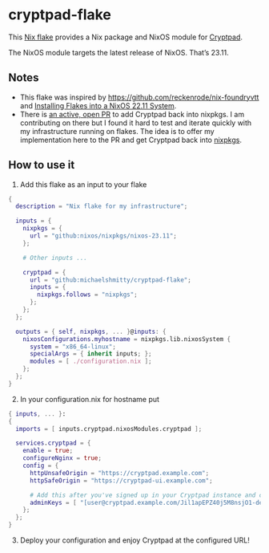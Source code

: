 # cryptpad-flake

This [Nix flake](https://nixos.wiki/wiki/Flakes) provides a Nix package and NixOS module for
[Cryptpad](https://cryptpad.org/).

The NixOS module targets the latest release of NixOS. That’s 23.11.

## Notes

* This flake was inspired by https://github.com/reckenrode/nix-foundryvtt and
  [Installing Flakes into a NixOS 22.11 System](https://falconprogrammer.co.uk/blog/2023/02/nixos-22-11-flakes/).
* There is [an active, open PR](https://github.com/NixOS/nixpkgs/pull/251687) to add Cryptpad back into nixpkgs.
  I am contributing on there but I found it hard to test and iterate quickly with my infrastructure running on flakes.
  The idea is to offer my implementation here to the PR and get Cryptpad back into
  [nixpkgs](https://github.com/NixOS/nixpkgs).

## How to use it

1. Add this flake as an input to your flake

```nix
{
  description = "Nix flake for my infrastructure";

  inputs = {
    nixpkgs = {
      url = "github:nixos/nixpkgs/nixos-23.11";
    };

    # Other inputs ...

    cryptpad = {
      url = "github:michaelshmitty/cryptpad-flake";
      inputs = {
        nixpkgs.follows = "nixpkgs";
      };
    };
  };

  outputs = { self, nixpkgs, ... }@inputs: {
    nixosConfigurations.myhostname = nixpkgs.lib.nixosSystem {
      system = "x86_64-linux";
      specialArgs = { inherit inputs; };
      modules = [ ./configuration.nix ];
    };
  };
}
```

2. In your configuration.nix for hostname put

```nix
{ inputs, ... }:
{
  imports = [ inputs.cryptpad.nixosModules.cryptpad ];

  services.cryptpad = {
    enable = true;
    configureNginx = true;
    config = {
      httpUnsafeOrigin = "https://cryptpad.example.com";
      httpSafeOrigin = "https://cryptpad-ui.example.com";

      # Add this after you've signed up in your Cryptpad instance and copy your public key:
      adminKeys = [ "[user@cryptpad.example.com/Jil1apEPZ40j5M8nsjO1-deadbeefHkt+QExscMzKhs=]" ];
    };
  };
}
```

3. Deploy your configuration and enjoy Cryptpad at the configured URL!
